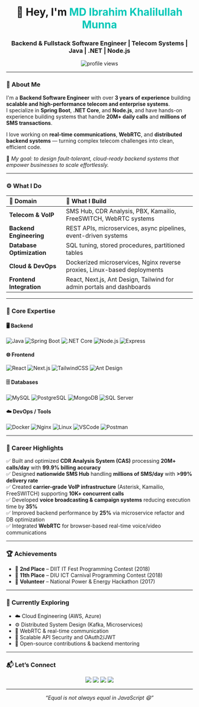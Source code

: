<h1 align="center">👋 Hey, I'm <span style="color:#00C7B7;">MD Ibrahim Khalilullah Munna</span></h1>
<h3 align="center">Backend & Fullstack Software Engineer | Telecom Systems | Java | .NET | Node.js</h3>

<p align="center">
  <img src="https://komarev.com/ghpvc/?username=wpxmunna&label=Profile+Views&color=brightgreen&style=flat-square" alt="profile views"/>
</p>

---

### 💫 About Me  

I'm a **Backend Software Engineer** with over **3 years of experience** building **scalable and high-performance telecom and enterprise systems**.  
I specialize in **Spring Boot**, **.NET Core**, and **Node.js**, and have hands-on experience building systems that handle **20M+ daily calls** and **millions of SMS transactions**.  

I love working on **real-time communications**, **WebRTC**, and **distributed backend systems** — turning complex telecom challenges into clean, efficient code.  

🧩 *My goal: to design fault-tolerant, cloud-ready backend systems that empower businesses to scale effortlessly.*

---

### ⚙️ What I Do  

| 💼 Domain | 🧠 What I Build |
|:-----------|:----------------|
| **Telecom & VoIP** | SMS Hub, CDR Analysis, PBX, Kamailio, FreeSWITCH, WebRTC systems |
| **Backend Engineering** | REST APIs, microservices, async pipelines, event-driven systems |
| **Database Optimization** | SQL tuning, stored procedures, partitioned tables |
| **Cloud & DevOps** | Dockerized microservices, Nginx reverse proxies, Linux-based deployments |
| **Frontend Integration** | React, Next.js, Ant Design, Tailwind for admin portals and dashboards |

---

### 🔧 Core Expertise  

#### 🖥️ Backend  
![Java](https://img.shields.io/badge/Java-ED8B00?style=flat&logo=openjdk&logoColor=white)
![Spring Boot](https://img.shields.io/badge/Spring_Boot-6DB33F?style=flat&logo=springboot&logoColor=white)
![.NET Core](https://img.shields.io/badge/.NET-512BD4?style=flat&logo=dotnet&logoColor=white)
![Node.js](https://img.shields.io/badge/Node.js-43853D?style=flat&logo=node.js&logoColor=white)
![Express](https://img.shields.io/badge/Express.js-000000?style=flat&logo=express&logoColor=white)

#### 🌐 Frontend  
![React](https://img.shields.io/badge/React-61DAFB?style=flat&logo=react&logoColor=000000)
![Next.js](https://img.shields.io/badge/Next.js-000000?style=flat&logo=nextdotjs&logoColor=white)
![TailwindCSS](https://img.shields.io/badge/Tailwind_CSS-38B2AC?style=flat&logo=tailwind-css&logoColor=white)
![Ant Design](https://img.shields.io/badge/AntDesign-0170FE?style=flat&logo=antdesign&logoColor=white)

#### 🗄️ Databases  
![MySQL](https://img.shields.io/badge/MySQL-005C84?style=flat&logo=mysql&logoColor=white)
![PostgreSQL](https://img.shields.io/badge/PostgreSQL-31658D?style=flat&logo=postgresql&logoColor=white)
![MongoDB](https://img.shields.io/badge/MongoDB-47A248?style=flat&logo=mongodb&logoColor=white)
![SQL Server](https://img.shields.io/badge/SQL_Server-CC2927?style=flat&logo=microsoftsqlserver&logoColor=white)

#### ☁️ DevOps / Tools  
![Docker](https://img.shields.io/badge/Docker-0db7ed?style=flat&logo=docker&logoColor=white)
![Nginx](https://img.shields.io/badge/Nginx-009639?style=flat&logo=nginx&logoColor=white)
![Linux](https://img.shields.io/badge/Linux-FCC624?style=flat&logo=linux&logoColor=black)
![VSCode](https://img.shields.io/badge/VS_Code-007ACC?style=flat&logo=visualstudiocode&logoColor=white)
![Postman](https://img.shields.io/badge/Postman-F76935?style=flat&logo=postman&logoColor=white)

---

### 🚀 Career Highlights  

✅ Built and optimized **CDR Analysis System (CAS)** processing **20M+ calls/day** with **99.9% billing accuracy**  
✅ Designed **nationwide SMS Hub** handling **millions of SMS/day** with **>99% delivery rate**  
✅ Created **carrier-grade VoIP infrastructure** (Asterisk, Kamailio, FreeSWITCH) supporting **10K+ concurrent calls**  
✅ Developed **voice broadcasting & campaign systems** reducing execution time by **35%**  
✅ Improved backend performance by **25%** via microservice refactor and DB optimization  
✅ Integrated **WebRTC** for browser-based real-time voice/video communications  

---

### 🏆 Achievements  

- 🥈 **2nd Place** – DIIT IT Fest Programming Contest (2018)  
- 🏅 **11th Place** – DIU ICT Carnival Programming Contest (2018)  
- 🤝 **Volunteer** – National Power & Energy Hackathon (2017)  

---

### 🌱 Currently Exploring  

- ☁️ Cloud Engineering (AWS, Azure)  
- ⚙️ Distributed System Design (Kafka, Microservices)  
- 🧩 WebRTC & real-time communication  
- 🔐 Scalable API Security and OAuth2/JWT  
- 🧠 Open-source contributions & backend mentoring  

---

### 📬 Let’s Connect  

<p align="center">
  <a href="mailto:wpxmunna@gmail.com"><img src="https://img.shields.io/badge/Gmail-D14836?style=for-the-badge&logo=gmail&logoColor=white"></a>
  <a href="https://linkedin.com/in/wpxmunna1997/"><img src="https://img.shields.io/badge/LinkedIn-0077B5?style=for-the-badge&logo=linkedin&logoColor=white"></a>
  <a href="https://facebook.com/ibrahimunnacom"><img src="https://img.shields.io/badge/Facebook-1877F2?style=for-the-badge&logo=facebook&logoColor=white"></a>
  <a href="https://twitter.com/wpxmunna1997"><img src="https://img.shields.io/badge/Twitter-1DA1F2?style=for-the-badge&logo=twitter&logoColor=white"></a>
</p>

---

<p align="center">
  <i>“Equal is not always equal in JavaScript 😄”</i>
</p>
